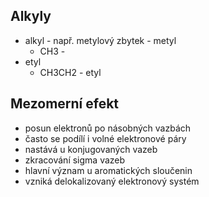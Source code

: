 ## Alkyly
- alkyl - např. metylový zbytek - metyl
  - CH3 -
- etyl
  - CH3CH2 - etyl

## Mezomerní efekt
- posun elektronů po násobných vazbách
- často se podílí i volné elektronové páry
- nastává u konjugovaných vazeb
- zkracování sigma vazeb
- hlavní význam u aromatických sloučenin
- vzniká delokalizovaný elektronový systém
